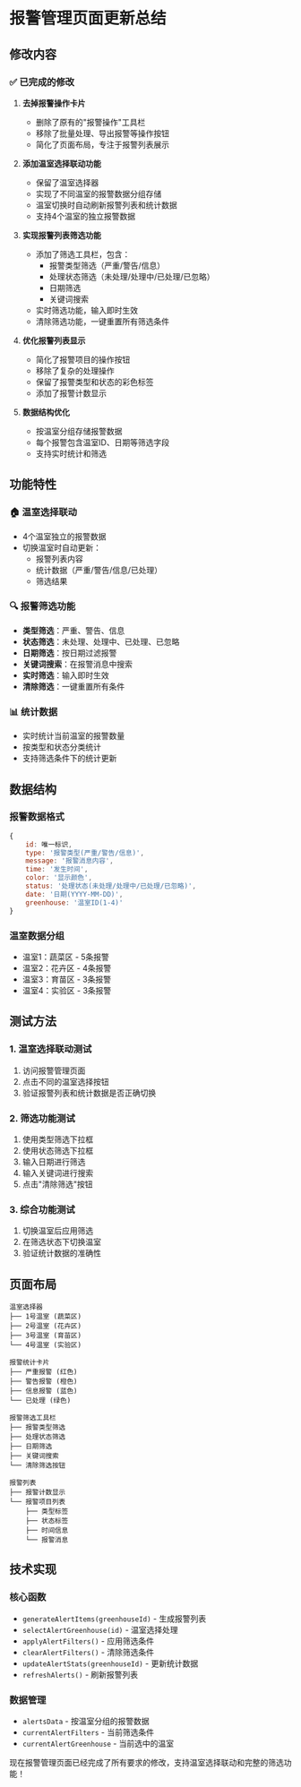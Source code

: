 # 报警管理页面更新总结

## 修改内容

### ✅ 已完成的修改

1. **去掉报警操作卡片**
   - 删除了原有的"报警操作"工具栏
   - 移除了批量处理、导出报警等操作按钮
   - 简化了页面布局，专注于报警列表展示

2. **添加温室选择联动功能**
   - 保留了温室选择器
   - 实现了不同温室的报警数据分组存储
   - 温室切换时自动刷新报警列表和统计数据
   - 支持4个温室的独立报警数据

3. **实现报警列表筛选功能**
   - 添加了筛选工具栏，包含：
     - 报警类型筛选（严重/警告/信息）
     - 处理状态筛选（未处理/处理中/已处理/已忽略）
     - 日期筛选
     - 关键词搜索
   - 实时筛选功能，输入即时生效
   - 清除筛选功能，一键重置所有筛选条件

4. **优化报警列表显示**
   - 简化了报警项目的操作按钮
   - 移除了复杂的处理操作
   - 保留了报警类型和状态的彩色标签
   - 添加了报警计数显示

5. **数据结构优化**
   - 按温室分组存储报警数据
   - 每个报警包含温室ID、日期等筛选字段
   - 支持实时统计和筛选

## 功能特性

### 🏠 温室选择联动
- 4个温室独立的报警数据
- 切换温室时自动更新：
  - 报警列表内容
  - 统计数据（严重/警告/信息/已处理）
  - 筛选结果

### 🔍 报警筛选功能
- **类型筛选**：严重、警告、信息
- **状态筛选**：未处理、处理中、已处理、已忽略
- **日期筛选**：按日期过滤报警
- **关键词搜索**：在报警消息中搜索
- **实时筛选**：输入即时生效
- **清除筛选**：一键重置所有条件

### 📊 统计数据
- 实时统计当前温室的报警数量
- 按类型和状态分类统计
- 支持筛选条件下的统计更新

## 数据结构

### 报警数据格式
```javascript
{
    id: 唯一标识,
    type: '报警类型(严重/警告/信息)',
    message: '报警消息内容',
    time: '发生时间',
    color: '显示颜色',
    status: '处理状态(未处理/处理中/已处理/已忽略)',
    date: '日期(YYYY-MM-DD)',
    greenhouse: '温室ID(1-4)'
}
```

### 温室数据分组
- 温室1：蔬菜区 - 5条报警
- 温室2：花卉区 - 4条报警  
- 温室3：育苗区 - 3条报警
- 温室4：实验区 - 3条报警

## 测试方法

### 1. 温室选择联动测试
1. 访问报警管理页面
2. 点击不同的温室选择按钮
3. 验证报警列表和统计数据是否正确切换

### 2. 筛选功能测试
1. 使用类型筛选下拉框
2. 使用状态筛选下拉框
3. 输入日期进行筛选
4. 输入关键词进行搜索
5. 点击"清除筛选"按钮

### 3. 综合功能测试
1. 切换温室后应用筛选
2. 在筛选状态下切换温室
3. 验证统计数据的准确性

## 页面布局

```
温室选择器
├── 1号温室 (蔬菜区)
├── 2号温室 (花卉区)  
├── 3号温室 (育苗区)
└── 4号温室 (实验区)

报警统计卡片
├── 严重报警 (红色)
├── 警告报警 (橙色)
├── 信息报警 (蓝色)
└── 已处理 (绿色)

报警筛选工具栏
├── 报警类型筛选
├── 处理状态筛选
├── 日期筛选
├── 关键词搜索
└── 清除筛选按钮

报警列表
├── 报警计数显示
└── 报警项目列表
    ├── 类型标签
    ├── 状态标签
    ├── 时间信息
    └── 报警消息
```

## 技术实现

### 核心函数
- `generateAlertItems(greenhouseId)` - 生成报警列表
- `selectAlertGreenhouse(id)` - 温室选择处理
- `applyAlertFilters()` - 应用筛选条件
- `clearAlertFilters()` - 清除筛选条件
- `updateAlertStats(greenhouseId)` - 更新统计数据
- `refreshAlerts()` - 刷新报警列表

### 数据管理
- `alertsData` - 按温室分组的报警数据
- `currentAlertFilters` - 当前筛选条件
- `currentAlertGreenhouse` - 当前选中的温室

现在报警管理页面已经完成了所有要求的修改，支持温室选择联动和完整的筛选功能！